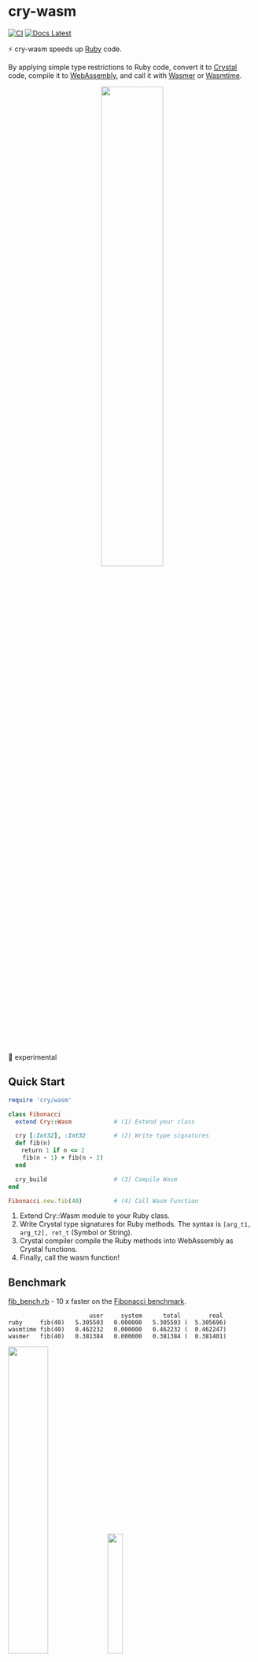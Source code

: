 # cry-wasm

[![CI](https://github.com/kojix2/cry-wasm/actions/workflows/ci.yml/badge.svg)](https://github.com/kojix2/cry-wasm/actions/workflows/ci.yml)
[![Docs Latest](https://img.shields.io/badge/docs-latest-blue.svg)](https://kojix2.github.io/cry-wasm/)

:zap: cry-wasm speeds up [Ruby](https://github.com/ruby/ruby) code.

By applying simple type restrictions to Ruby code, convert it to [Crystal](https://github.com/crystal-lang/crystal) code, compile it to [WebAssembly](https://webassembly.org/), and call it with [Wasmer](https://github.com/wasmerio/wasmer) or [Wasmtime](https://github.com/bytecodealliance/wasmtime).

<div align="center"><img src="https://raw.githubusercontent.com/kojix2/cry-wasm/main/doc/overview.drawio.png" width=50% height=50%></div>

:space_invader: experimental

## Quick Start

```ruby
require 'cry/wasm'

class Fibonacci
  extend Cry::Wasm            # (1) Extend your class

  cry [:Int32], :Int32        # (2) Write type signatures
  def fib(n)
  　return 1 if n <= 2
    fib(n - 1) + fib(n - 2)
  end

  cry_build                   # (3) Compile Wasm
end

Fibonacci.new.fib(40)         # (4) Call Wasm Function
```

1. Extend Cry::Wasm module to your Ruby class.
2. Write Crystal type signatures for Ruby methods. The syntax is `[arg_t1, arg_t2], ret_t` (Symbol or String).
3. Crystal compiler compile the Ruby methods into WebAssembly as Crystal functions.
4. Finally, call the wasm function!

## Benchmark

[fib_bench.rb](https://github.com/kojix2/cry-wasm/blob/main/examples/fib_bench.rb) - 10 x faster on the [Fibonacci benchmark](https://crystal-lang.org/2016/07/15/fibonacci-benchmark/).

```
                       user     system      total        real
ruby     fib(40)   5.305503   0.000000   5.305503 (  5.305696)
wasmtime fib(40)   0.462232   0.000000   0.462232 (  0.462247)
wasmer   fib(40)   0.381384   0.000000   0.381384 (  0.381401)
```

<img src="https://raw.githubusercontent.com/kojix2/cry-wasm/main/doc/benchmark.svg" width="40%" height="40%"><img src="https://raw.githubusercontent.com/kojix2/cry-wasm/main/doc/benchmark_plot.png" width=25% height="25%">

- In this benchmark, Wasmer is about 10% faster than Wasmtime as of December 2022.
- Both Wasmer and Wasmtime tend to take a little longer for the first call. (see line graph at n=1)
- Wasm is only about twice as slow as native functions, making it highly efficient. (according to my measurements)

## How does this work?

```mermaid
flowchart LR
style id1 fill:#c5c,stroke:#f66,stroke-width:1px,color:#fff
style id2 fill:#555,stroke:#3ff,stroke-width:1px,color:#fff
style id3 fill:#66f,stroke:#f66,stroke-width:1px,color:#fff
style id4 fill:#c5c,stroke:#ff1,stroke-width:1px,color:#fff
    id1(Ruby Methods) -- Ripper + Sorcerer --> id2(Crystal Functions) -- Crystal Compiler --> id3[WebAssembly]
    id4(Ruby Code) <-- Wasmer/Wasmtime --> id3[WebAssembly]
```

1. Extend the Cry::Wasm module to the target class.
1. Write the type information just before the method.
   1. Use the `cry` method to restrict argument types and return types.
1. Once the method is defined, Cry::Wasm captures the source code.
   1. [Ripper](https://ruby-doc.org/stdlib-3.1.2/libdoc/ripper/rdoc/Ripper.html) converts source code to [S-expression](https://en.wikipedia.org/wiki/S-expression).
   1. Extracts the S-expression of the target method from the S-expression.
   1. [Sorcerer](https://github.com/rspec-given/sorcerer) recovers the Ruby source code of the target method from the S-expression.
   1. Add Crystal type restrictions to the Ruby source code to generate a Crystal code block.
   1. Cry::Wasm stores the Crystal code block.
1. The Crystal compiler and wasm-ld compile the Crystal code into WebAssembly.
   1. Call the `cry_build` method to build the crystal code blocks.
1. The compiled byte_code is read, and an instance of Wasmer/Wasmtime is created.
1. The target methods are dynamically redefined to call Wasmer/Wasmtime functions.

## Usage

### It define crystal functions, not Crystal methods

- Default arguments, keyword arguments, and block arguments are not available.
- Instance variables and class variables are not available on the top level function.
- To use your own Crystal class, use `cry_load(path)` to pre-load your crystal source code.

### Type conversion

#### Arguments ( Ruby --> Crystal )

| Ruby class       | Crystal class                                                                                                             |
| ---------------- | ------------------------------------------------------------------------------------------------------------------------- |
| `Integer`        | `UInt8` `Int8` `UInt16` `Int16` `UInt32` `Int32` `UInt64` `Int64`                                                         |
| `Float`          | `Float32` `Float64`                                                                                                       |
| `Array<Integer>` | `UInt8*` `Int8*` `UInt16*` `Int16*` `UInt32*` `Int32*` `UInt64*` `Int64*`                                                 |
| `Array<Integer>` | `Array(UInt8)` `Array(Int8)` `Array(UInt16)` `Array(Int16)` `Array(UInt32)` `Array(Int32)` `Array(UInt64)` `Array(Int64)` |
| `Array<Float>`   | `Float32*` `Float64*`                                                                                                     |
| `Array<Float>`   | `Array(Float32)` `Array(Float32)`                                                                                         |
| `String`         | `String`                                                                                                                  |

#### Return values ( Crystal --> Ruby )

| Crystal class                                                                                                             | Ruby class                          |
| ------------------------------------------------------------------------------------------------------------------------- | ----------------------------------- |
| `UInt8` `Int8` `UInt16` `Int16` `UInt32` `Int32` `UInt64` `Int64`                                                         | `Integer`                           |
| `Float32` `Float64`                                                                                                       | `Float`                             |
| `UInt8*` `Int8*` `UInt16*` `Int16*` `UInt32*` `Int32*`                                                                    | View object of Wasmer (wasmer only) |
| `Array(UInt8)` `Array(Int8)` `Array(UInt16)` `Array(Int16)` `Array(UInt32)` `Array(Int32)` `Array(UInt64)` `Array(Int64)` | `Array<Integer>`                    |
| `Array(Float32)` `Array(Float32)`                                                                                         | `Array<Float>`                      |
| `String`                                                                                                                  | `String`                            |
| `Void`                                                                                                                    | `Nil`                               |

#### Why is `Symbol` not supported?

In the Crystal language, Symbol is converted to an integer at compile time, so there is no way to get Symbol from a String; use `String` instead of `Symbol`.

#### Cry::Numeric uses Refinement to add methods to Ruby's numeric classes

`Cry::Numeric` can use Refinements to add methods such as `to_i8`, `to_u8`, and `to_f32` to Ruby's numeric classes. These methods are the same as `to_i` and `to_f` (the range of values is not checked). These are useful if you want to prevent errors when running your code as Ruby and get the same results as if you had run it as Crystal.

#### Why is it very slow to return arrays?

Currently reading memory in wasm and converting it to Ruby arrays takes quite a bit of time. As a result, it may take longer to run with cry-wasm than when run as pure Ruby. Also note that currently (2022/12) wasmtime-rb is faster than wasmer-ruby when it comes to reading memory. If you are interested in improving these issues, please consider contributing to wasmer-ruby or wasmtime-rb.

## Installation

Requirements

1. [Crystal](https://github.com/crystal-lang/crystal) - Follow the installation instructions [here](https://crystal-lang.org/install/) for your platform.
1. [Rust](https://www.rust-lang.org/) - Rust is required to compile the [wasmer-ruby](https://github.com/wasmerio/wasmer-ruby) or [wasmtime-rb](https://github.com/bytecodealliance/wasmtime-rb).
1. [LLVM](https://llvm.org/) for macOS:
   1. Install LLVM by running `brew install llvm`
   1. Find the path to wasm-ld by running `brew ls llvm | grep wasm-ld`.
   1. Set the PATH environment variable so that `wasm-ld` can be called.
1. [LLD](https://lld.llvm.org/) for Ubuntu:
   1. Install LLD by running `sudo apt install lld`.
   1. Find the path to wasm-ld by running `dpkg -L lld | grep wasm-ld`.
   1. If necessary, create a symbolic link for `wasm-ld-9` or `wasm-ld-10`.
1. [WebAssembly Libs for WASI](https://github.com/lbguilherme/wasm-libs)
   1. Use the `rake vendor:wasi_libs` task to download the libs to the vendor directory.
   1. If you install the libs outside the given directory, set the `CRYSTAL_LIBRARY_PATH` environment variable.

Installation

```
bundle install
bundle exec rake install
```

Please note that cry-wasm depends on the latest API of wasmer-ruby and wasmtime-rb, so we have to use the GitHub master rather than the stable version.

Tested on macOS and Ubuntu using [Github Actions](https://github.com/kojix2/cry-wasm/blob/main/.github/workflows/ci.yml). Windows is not yet supported.

## Development

```
git clone https://github.com/kojix2/cry-wasm
cd cry-wasm
bundle install
bundle exec rake vendor:wasi_libs
bundle exec rake spec
```

- [Trying out WASM Support](https://forum.crystal-lang.org/t/trying-out-wasm-support/4508) - A thread in the Crystal Forum on how to compile a wasm from crystal.
- [wasm-libs](https://github.com/lbguilherme/wasm-libs) - WebAssembly Libs for WASI. You need to download the compiled wasm library.

Even small improvements like fixing typos are welcome! Please feel free to send us your PR.

## license

MIT
